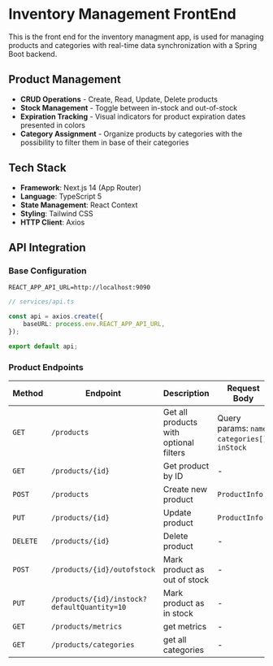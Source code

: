 # Inventory Management FrontEnd

This is the front end for the inventory managment app, is used for managing products and categories with real-time data synchronization with a Spring Boot backend.


## **Product Management**
- **CRUD Operations** - Create, Read, Update, Delete products
- **Stock Management** - Toggle between in-stock and out-of-stock
- **Expiration Tracking** - Visual indicators for product expiration dates presented in colors
- **Category Assignment** - Organize products by categories with the possibility to filter them in base of their categories


## Tech Stack
- **Framework**: Next.js 14 (App Router)
- **Language**: TypeScript 5
- **State Management**: React Context
- **Styling**: Tailwind CSS
- **HTTP Client**: Axios

## API Integration

### **Base Configuration**
```.env
REACT_APP_API_URL=http://localhost:9090
```
```typescript
// services/api.ts

const api = axios.create({
    baseURL: process.env.REACT_APP_API_URL,
});

export default api;
```

### **Product Endpoints**

| Method | Endpoint | Description | Request Body |
|--------|----------|-------------|--------------|
| `GET` | `/products` | Get all products with optional filters | Query params: `name`, `categories[]`, `inStock` |
| `GET` | `/products/{id}` | Get product by ID | - |
| `POST` | `/products` | Create new product | `ProductInfo` |
| `PUT` | `/products/{id}` | Update product | `ProductInfo` |
| `DELETE` | `/products/{id}` | Delete product | - |
| `POST` | `/products/{id}/outofstock` | Mark product as out of stock | - |
| `PUT` | `/products/{id}/instock?defaultQuantity=10` | Mark product as in stock | - |
| `GET` | `/products/metrics` | get metrics | - |
| `GET` | `/products/categories` | get all categories | - |